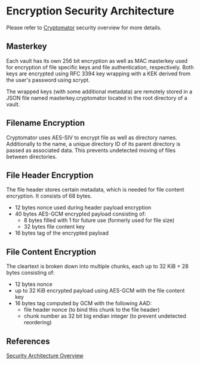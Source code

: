 Encryption Security Architecture
====

Please refer to [Cryptomator](https://docs.cryptomator.org/en/latest/security/architecture/) security overview for more details.

## Masterkey

 Each vault has its own 256 bit encryption as well as MAC masterkey used for encryption of file specific keys and file authentication, respectively. Both keys are encrypted using RFC 3394 key wrapping with a KEK derived from the user's password using scrypt.

The wrapped keys (with some additional metadata) are remotely stored in a JSON file named masterkey.cryptomator located in the root directory of a vault.

## Filename Encryption

Cryptomator uses AES-SIV to encrypt file as well as directory names. Additionally to the name, a unique directory ID of its parent directory is passed as associated data. This prevents undetected moving of files between directories.

## File Header Encryption

The file header stores certain metadata, which is needed for file content encryption. It consists of 68 bytes.

- 12 bytes nonce used during header payload encryption
- 40 bytes AES-GCM encrypted payload consisting of:
	- 8 bytes filled with 1 for future use (formerly used for file size)
	- 32 bytes file content key
- 16 bytes tag of the encrypted payload

## File Content Encryption

The cleartext is broken down into multiple chunks, each up to 32 KiB + 28 bytes consisting of:

- 12 bytes nonce
- up to 32 KiB encrypted payload using AES-GCM with the file content key
- 16 bytes tag computed by GCM with the following AAD:
	- file header nonce (to bind this chunk to the file header)
	- chunk number as 32 bit big endian integer (to prevent undetected reordering)

## References

[Security Architecture Overview](https://docs.cryptomator.org/en/latest/security/architecture/#)